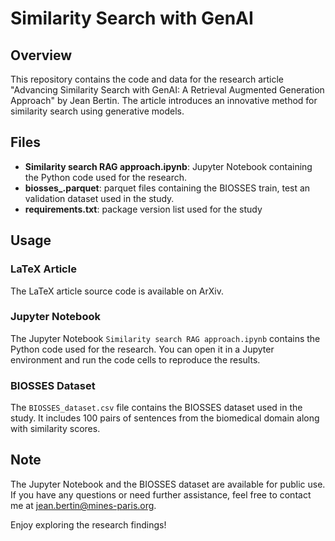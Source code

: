 # Similarity Search with GenAI

## Overview

This repository contains the code and data for the research article "Advancing Similarity Search with GenAI: A Retrieval Augmented Generation Approach" by Jean Bertin. The article introduces an innovative method for similarity search using generative models.

## Files

- **Similarity search RAG approach.ipynb**: Jupyter Notebook containing the Python code used for the research.
- **biosses_.parquet**: parquet files containing the BIOSSES train, test an validation dataset used in the study.
- **requirements.txt**: package version list used for the study

## Usage

### LaTeX Article

The LaTeX article source code is available on ArXiv. 

### Jupyter Notebook

The Jupyter Notebook `Similarity search RAG approach.ipynb` contains the Python code used for the research. You can open it in a Jupyter environment and run the code cells to reproduce the results.

### BIOSSES Dataset

The `BIOSSES_dataset.csv` file contains the BIOSSES dataset used in the study. It includes 100 pairs of sentences from the biomedical domain along with similarity scores.

## Note

The Jupyter Notebook and the BIOSSES dataset are available for public use. If you have any questions or need further assistance, feel free to contact me at jean.bertin@mines-paris.org.

Enjoy exploring the research findings!

